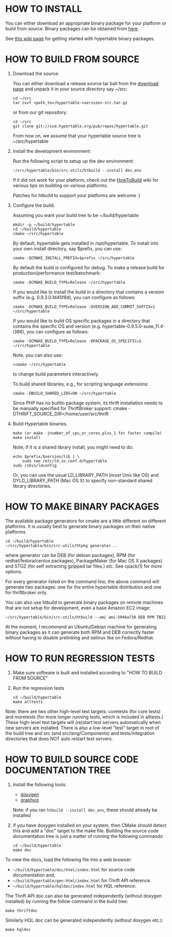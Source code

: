 HOW TO INSTALL
==============

You can either download an appropriate binary package for your
platform or build from source. Binary packages can be obtained from
[here](http://package.hypertable.org/).

See [this wiki
page](http://code.google.com/p/hypertable/wiki/UpAndRunningWithBinaryPackages)
for getting started with hypertable binary packages.


HOW TO BUILD FROM SOURCE
========================

1.  Download the source:

    You can either download a release source tar ball from the [download
    page](http://hypertable.org/download.html) and unpack it in your
    source directory say ~/src:

        cd ~/src
        tar zxvf <path_to>/hypertable-<version>-src.tar.gz

    or from our git repository:

        cd ~/src
        git clone git://scm.hypertable.org/pub/repos/hypertable.git

    From now on, we assume that your hypertable source tree is
    ~/src/hypertable

2.  Install the development environment:

    Run the following script to setup up the dev environment:

        ~/src/hypertable/bin/src-utils/htbuild --install dev_env

    If it did not work for your platform, check out the
    [HowToBuild](http://code.google.com/p/hypertable/wiki/HowToBuild)
    wiki for various tips on building on various platforms.

    Patches for htbuild to support your platforms are welcome :)

3.  Configure the build:

    Assuming you want your build tree to be ~/build/hypertable

        mkdir -p ~/build/hypertable
        cd ~/build/hypertable
        cmake ~/src/hypertable

    By default, hypertable gets installed in /opt/hypertable. To install into
    your own install directory, say $prefix, you can use:

        cmake -DCMAKE_INSTALL_PREFIX=$prefix ~/src/hypertable

    By default the build is configured for debug. To make a release build for
    production/performance test/benchmark:

        cmake -DCMAKE_BUILD_TYPE=Release ~/src/hypertable

    If you would like to install the build in a directory that contains
    a version suffix (e.g. 0.9.3.0.1d45f8d), you can configure as follows:

        cmake -DCMAKE_BUILD_TYPE=Release -DVERSION_ADD_COMMIT_SUFFIX=1 ~/src/hypertable

    If you would like to build OS specific packages in a directory that contains
    the specific OS and version (e.g. hypertable-0.9.5.0-suse_11.4-i386), you can configure as follows:

        cmake -DCMAKE_BUILD_TYPE=Release -DPACKAGE_OS_SPECIFIC=1 ~/src/hypertable

    Note, you can also use:

        ccmake ~/src/hypertable

    to change build parameters interactively.

    To build shared libraries, e.g., for scripting language extensions:

        cmake -DBUILD_SHARED_LIBS=ON ~/src/hypertable

    Since PHP has no builtin package system, its thrift installation needs to
    be manually specified for ThriftBroker support:
        cmake -DTHRIFT_SOURCE_DIR=/home/user/src/thrift

4.  Build Hypertable binaries.

        make (or make -jnumber_of_cpu_or_cores_plus_1 for faster compile)
        make install

    Note, if it is a shared library install, you might need to do:

        echo $prefix/$version/lib | \
            sudo tee /etc/ld.so.conf.d/hypertable
        sudo /sbin/ldconfig

    Or, you can use the usual LD_LIBRARY_PATH (most Unix like OS) and
    DYLD_LIBRARY_PATH (Mac OS X) to specify non-standard shared library
    directories.


HOW TO MAKE BINARY PACKAGES
===========================

The available package generators for cmake are a little different on
different platforms. It is usually best to generate binary packages on
their native platforms.

    cd ~/build/hypertable
    ~/src/hypertable/bin/src-utils/htpkg generator...

where generator can be DEB (for debian packages), RPM (for
redhat/fedora/centos packages), PackageMaker (for Mac OS X packages)
and STGZ (for self extracting gzipped tar files.) etc. See cpack(1)
for more options.

For every generator listed on the command line, the above command will
generate two packages: one for the entire hypertable distribution and
one for thriftbroker only.

You can also use htbuild to generate binary packages on remote machines
that are not setup for development, even a base Amazon EC2 image:

    ~/src/hypertable/bin/src-utils/htbuild --ami ami-5946a730 DEB RPM TBZ2

At the moment, I recommend an Ubuntu/Debian machine for generating binary
packages as it can generate both RPM and DEB correctly faster without
having to disable prelinking and selinux like on Fedora/Redhat.


HOW TO RUN REGRESSION TESTS
===========================

1.  Make sure software is built and installed according to
    "HOW TO BUILD FROM SOURCE"

2.  Run the regression tests

        cd ~/build/hypertable
        make alltests

Note: there are two other high-level test targets: coretests (for core tests)
and moretests (for more longer running tests, which is included in alltests.)
These high-level test targets will (re)start test servers automatically when
new servers are installed.  There is also a low-level "test" target in root
of the build tree and src (and src/lang/Components) and tests/integration
directories that does NOT auto restart test servers.


HOW TO BUILD SOURCE CODE DOCUMENTATION TREE
===========================================

1.  Install the following tools:
    - [doxygen](http://www.stack.nl/~dimitri/doxygen/)
    - [graphviz](http://www.graphviz.org/)

    Note: if you ran `htbuild --install dev_env`, these should already
    be installed

2.  If you have doxygen installed on your system, then CMake should detect this
    and add a "doc" target to the make file.  Building the source code
    documentation tree is just a matter of running the following commands:

        cd ~/build/hypertable
        make doc

To view the docs, load the following file into a web browser:

-  `~/build/hypertable/doc/html/index.html` for source code documentation and,
-  `~/build/hypertable/gen-html/index.html` for Thrift API reference.
-  `~/build/hypertable/hqldoc/index.html` for HQL reference.

The Thrift API doc can also be generated independently (without doxygen
installed) by running the follow command in the build tree:

    make thriftdoc

Similarly HQL doc can be generated independently (without doxygen etc.):

    make hqldoc
